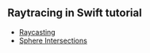 ## Raytracing in Swift tutorial

- [Raycasting](ray-casting.md)
- [Sphere Intersections](sphere-intersections.md)
